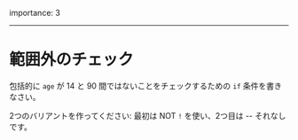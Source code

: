 importance: 3

---

# 範囲外のチェック

包括的に `age` が 14 と 90 間ではないことをチェックするための `if` 条件を書きなさい。

2つのバリアントを作ってください: 最初は NOT `!` を使い、2つ目は -- それなしです。
